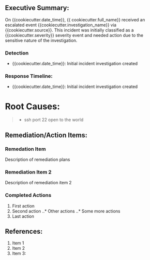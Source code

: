 ## Executive Summary:

On {{cookiecutter.date_time}}, {{ cookiecutter.full_name}} received an escalated event {{cookiecutter.investigation_name}} via {{cookiecutter.source}}. This incident was initially classified as a {{cookiecutter.severity}} severity event and needed action due to the sensitive nature of the investigation.

### Detection

* {{cookiecutter.date_time}}: Initial incident investigation created


### Response Timeline:

* {{cookiecutter.date_time}}: Initial incident investigation created


# Root Causes:

> - ssh port 22 open to the world




## Remediation/Action Items:
### Remedation Item
Description of remediation plans

### Remediation Item 2
Description of remediation item 2

### Completed Actions
1. First action
2. Second action
..* Other actions
..* Some more actions
3. Last action

## References:
1. Item 1
2. Item 2
3. Item 3: 
